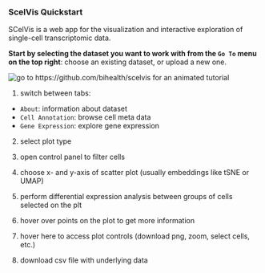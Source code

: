 ### ScelVis Quickstart

SCelVis is a web app for the visualization and interactive exploration of single-cell transcriptomic data.

**Start by selecting the dataset you want to work with from the `Go To` menu on the top right**:
choose an existing dataset, or upload a new one.

![go to https://github.com/bihealth/scelvis for an animated tutorial](https://raw.githubusercontent.com/bihealth/scelvis/master/scelvis/static/scelvis_screenshot.png)

1. switch between tabs:

  * `About`: information about dataset
  * `Cell Annotation`: browse cell meta data
  * `Gene Expression`: explore gene expression

2. select plot type

3. open control panel to filter cells

4. choose x- and y-axis of scatter plot (usually embeddings like tSNE or UMAP)

5. perform differential expression analysis between groups of cells selected on the plt

6. hover over points on the plot to get more information

7. hover here to access plot controls (download png, zoom, select cells, etc.)

8. download csv file with underlying data



